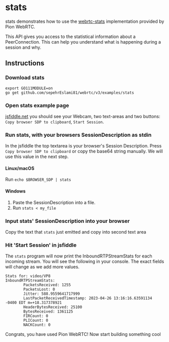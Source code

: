 # stats
stats demonstrates how to use the [webrtc-stats](https://www.w3.org/TR/webrtc-stats/) implementation provided by Pion WebRTC.

This API gives you access to the statistical information about a PeerConnection. This can help you understand what is happening
during a session and why.

## Instructions
### Download stats
```
export GO111MODULE=on
go get github.com/sepehrEslami81/webrtc/v3/examples/stats
```

### Open stats example page
[jsfiddle.net](https://jsfiddle.net/s179hacu/) you should see your Webcam, two text-areas and two buttons: `Copy browser SDP to clipboard`, `Start Session`.

### Run stats, with your browsers SessionDescription as stdin
In the jsfiddle the top textarea is your browser's Session Description. Press `Copy browser SDP to clipboard` or copy the base64 string manually.
We will use this value in the next step.

#### Linux/macOS
Run `echo $BROWSER_SDP | stats`
#### Windows
1. Paste the SessionDescription into a file.
1. Run `stats < my_file`

### Input stats' SessionDescription into your browser
Copy the text that `stats` just emitted and copy into second text area

### Hit 'Start Session' in jsfiddle
The `stats` program will now print the InboundRTPStreamStats for each incoming stream. You will see the following in
your console. The exact fields will change as we add more values.

```
Stats for: video/VP8
InboundRTPStreamStats:
        PacketsReceived: 1255
        PacketsLost: 0
        Jitter: 588.9559641717999
        LastPacketReceivedTimestamp: 2023-04-26 13:16:16.63591134 -0400 EDT m=+18.317378921
        HeaderBytesReceived: 25100
        BytesReceived: 1361125
        FIRCount: 0
        PLICount: 0
        NACKCount: 0
```

Congrats, you have used Pion WebRTC! Now start building something cool
